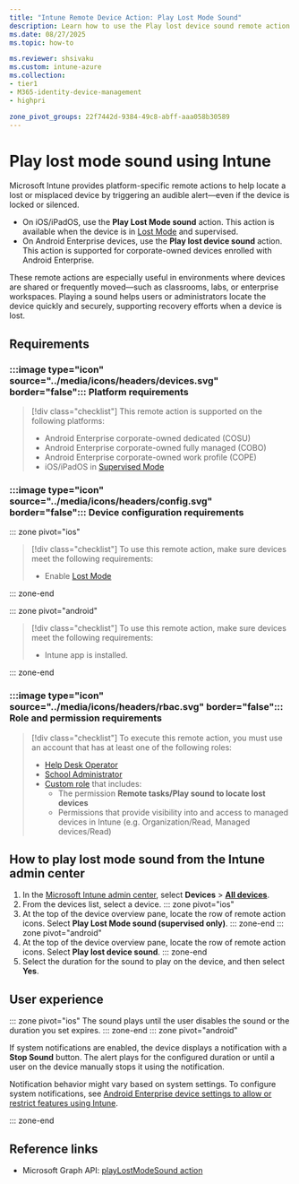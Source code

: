 ```yaml
---
title: "Intune Remote Device Action: Play Lost Mode Sound"
description: Learn how to use the Play lost device sound remote action in Microsoft Intune to trigger an audible alert on a lost, stolen, or misplaced device—helping users locate it quickly and securely.
ms.date: 08/27/2025
ms.topic: how-to

ms.reviewer: shsivaku
ms.custom: intune-azure
ms.collection:
- tier1
- M365-identity-device-management
- highpri

zone_pivot_groups: 22f7442d-9384-49c8-abff-aaa058b30589
---
```


# Play lost mode sound using Intune

Microsoft Intune provides platform-specific remote actions to help locate a lost or misplaced device by triggering an audible alert—even if the device is locked or silenced.

- On iOS/iPadOS, use the **Play Lost Mode sound** action. This action is available when the device is in [Lost Mode](device-lost-mode.md) and supervised.
- On Android Enterprise devices, use the **Play lost device sound** action. This action is supported for corporate-owned devices enrolled with Android Enterprise.

These remote actions are especially useful in environments where devices are shared or frequently moved—such as classrooms, labs, or enterprise workspaces. Playing a sound helps users or administrators locate the device quickly and securely, supporting recovery efforts when a device is lost.

## Requirements

### :::image type="icon" source="../media/icons/headers/devices.svg" border="false"::: Platform requirements

> [!div class="checklist"]
> This remote action is supported on the following platforms:
> - Android Enterprise corporate-owned dedicated (COSU)
> - Android Enterprise corporate-owned fully managed (COBO)
> - Android Enterprise corporate-owned work profile (COPE)
> - iOS/iPadOS in [Supervised Mode](/intune/intune-service/remote-actions/device-supervised-mode)

### :::image type="icon" source="../media/icons/headers/config.svg" border="false"::: Device configuration requirements

::: zone pivot="ios"

> [!div class="checklist"]
> To use this remote action, make sure devices meet the following requirements:
>
> - Enable [Lost Mode](device-lost-mode.md)

::: zone-end

::: zone pivot="android"
> [!div class="checklist"]
> To use this remote action, make sure devices meet the following requirements:
>
> - Intune app is installed.

::: zone-end

### :::image type="icon" source="../media/icons/headers/rbac.svg" border="false"::: Role and permission requirements

> [!div class="checklist"]
> To execute this remote action, you must use an account that has at least one of the following roles:
>
> - [Help Desk Operator][INT-R1]
> - [School Administrator][INT-R2]
> - [Custom role][INT-RC] that includes:
>   - The permission **Remote tasks/Play sound to locate lost devices**
>   - Permissions that provide visibility into and access to managed devices in Intune (e.g. Organization/Read, Managed devices/Read)

## How to play lost mode sound from the Intune admin center

1. In the [Microsoft Intune admin center][INT-AC], select **Devices** > [**All devices**][INT-ALLD].
1. From the devices list, select a device.
::: zone pivot="ios"
3. At the top of the device overview pane, locate the row of remote action icons. Select **Play Lost Mode sound (supervised only)**.
::: zone-end
::: zone pivot="android"
3. At the top of the device overview pane, locate the row of remote action icons. Select **Play lost device sound**.
::: zone-end
4. Select the duration for the sound to play on the device, and then select **Yes**.

## User experience

::: zone pivot="ios"
The sound plays until the user disables the sound or the duration you set expires.
::: zone-end
::: zone pivot="android"

If system notifications are enabled, the device displays a notification with a **Stop Sound** button. The alert plays for the configured duration or until a user on the device manually stops it using the notification.

Notification behavior might vary based on system settings. To configure system notifications, see [Android Enterprise device settings to allow or restrict features using Intune](../configuration/device-restrictions-android-for-work.md).

::: zone-end

## Reference links

- Microsoft Graph API: [playLostModeSound action][GRAPH-1]

<!--links-->

[INT-AC]: https://go.microsoft.com/fwlink/?linkid=2109431
[INT-ALLD]: https://go.microsoft.com/fwlink/?linkid=2333814
[INT-AC2]: https://go.microsoft.com/fwlink/?linkid=2109431#view/Microsoft_Intune_Devices/DeviceActionList.ReactView

[INT-RC]: /intune/intune-service/fundamentals/create-custom-role
[INT-R1]: /intune/intune-service/fundamentals/role-based-access-control-reference#help-desk-operator
[INT-R2]: /intune/intune-service/fundamentals/role-based-access-control-reference#school-administrator

[GRAPH-1]: /graph/api/intune-devices-manageddevice-playlostmodesound
